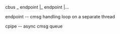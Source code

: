 cbus
\_ endpoint
|_ endpoint
|...

endpoint -- cmsg handling loop on a separate thread

cpipe -- async cmsg queue

